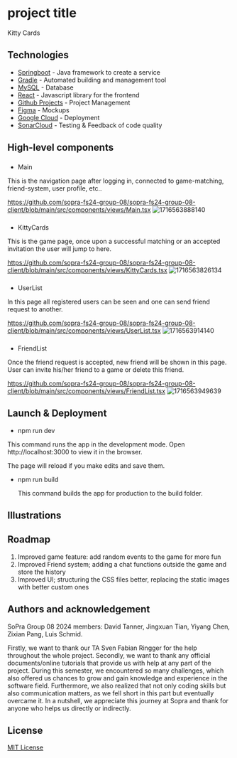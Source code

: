 # project title
Kitty Cards

## Technologies
- [Springboot](https://spring.io/) - Java framework to create a service
- [Gradle](https://gradle.org/) - Automated building and management tool
- [MySQL](https://www.mysql.com/) - Database
- [React](https://reactjs.org/docs/getting-started.html) - Javascript library for the frontend
- [Github Projects](https://github.com/explore) - Project Management
- [Figma](https://figma.com/) - Mockups
- [Google Cloud](https://cloud.google.com/) - Deployment
- [SonarCloud](https://sonarcloud.io/) - Testing & Feedback of code quality

## High-level components
### 
- Main
  
This is the navigation page after logging in, connected to game-matching, friend-system, user profile, etc..

https://github.com/sopra-fs24-group-08/sopra-fs24-group-08-client/blob/main/src/components/views/Main.tsx
![1716563888140](https://github.com/sopra-fs24-group-08/sopra-fs24-group-08-client/assets/161195267/dd156e63-32da-4580-bd76-318d3ff3126a)


### 
- KittyCards
  
This is the game page, once upon a successful matching or an accepted invitation the user will jump to here.

https://github.com/sopra-fs24-group-08/sopra-fs24-group-08-client/blob/main/src/components/views/KittyCards.tsx
![1716563826134](https://github.com/sopra-fs24-group-08/sopra-fs24-group-08-client/assets/161195267/62a4b54d-26a5-4dbd-9635-cdccef3ab24c)


### 
- UserList
  
In this page all registered users can be seen and one can send friend request to another.

https://github.com/sopra-fs24-group-08/sopra-fs24-group-08-client/blob/main/src/components/views/UserList.tsx
![1716563914140](https://github.com/sopra-fs24-group-08/sopra-fs24-group-08-client/assets/161195267/9d33716c-6d91-44e2-b605-5fa6462e50d0)

### 
- FriendList

Once the friend request is accepted, new friend will be shown in this page. User can invite his/her friend to a game or delete this friend.

https://github.com/sopra-fs24-group-08/sopra-fs24-group-08-client/blob/main/src/components/views/FriendList.tsx
![1716563949639](https://github.com/sopra-fs24-group-08/sopra-fs24-group-08-client/assets/161195267/873a81cf-73c7-4e94-b492-ef980f564a3b)

## Launch & Deployment
 - npm run dev

  This command runs the app in the development mode.
  Open http://localhost:3000 to view it in the browser.

  The page will reload if you make edits and save them.

- npm run build

  This command builds the app for production to the build folder.


 
## Illustrations

 
## Roadmap
1. Improved game feature: add random events to the game for more fun
2. Improved Friend system; adding a chat functions outside the game and store the history
3. Improved UI; structuring the CSS files better, replacing the static images with better custom ones

## Authors and acknowledgement
SoPra Group 08 2024 members: David Tanner, Jingxuan Tian, Yiyang Chen, Zixian Pang, Luis Schmid.


Firstly, we want to thank our TA Sven Fabian Ringger for the help throughout the whole project. Secondly, we want to thank any official documents/online tutorials that provide us with help at any part of the project. During this semester, we encountered so many challenges, which also offered us chances to grow and gain knowledge and experience in the software field. Furthermore, we also realized that not only coding skills but also communication matters, as we fell short in this part but eventually overcame it. 
In a nutshell, we appreciate this journey at Sopra and thank for anyone who helps us directly or indirectly.

## License
 [MIT License](LICENSE)
 


 

